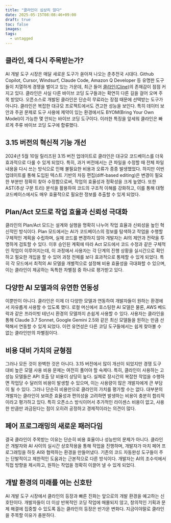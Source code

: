 ```yaml
---
title: "클라인이 심상치 않다"
date: 2025-05-15T08:08:46+09:00
draft: true
toc: false
images:
tags:
  - untagged
---
```


## **클라인, 왜 다시 주목받는가?**

AI 개발 도구 시장은 매달 새로운 도구가 쏟아져 나오는 춘추전국 시대다. Github Copilot, Cursor, Windsurf, Claude Code, Amazon Q Developer 등 유명한 도구들이 치열하게 경쟁을 벌이고 있는 가운데, 최근 들어 [클라인(Cline)](https://github.com/cline/cline)의 존재감이 점점 커지고 있다. 클라인은 사실 다른 바이브 코딩 도구들과는 확연히 다른 길을 걸어 오며 주목 받았다. 오픈소스로 개발된 클라인은 단순히 무료라는 장점 때문에 선택받는 도구가 아니다. 클라인은 복잡한 대규모 프로젝트에서도 견고한 성능을 보인다. 특히 데이터 보안과 주권 문제로 도구 사용에 제약이 있는 환경에서도 BYOM(Bring Your Own Model)이 가능한 몇 안되는 바이브 코딩 도구이다. 이러한 특징을 앞세워 클라인은 빠르게 주류 바이브 코딩 도구에 합류했다.

## **3.15 버전의 혁신적 기능 개선**

2024년 5월 10일 릴리즈된 3.15 버전 업데이트로 클라인은 대규모 코드베이스를 더욱 효과적으로 다룰 수 있게 되었다. 특히, 과거 버전에서는 큰 파일을 수정할 때 전체 파일 내용을 다시 쓰는 방식으로 인해 불필요한 비용과 오류가 종종 발생했었다. 하지만 이번 업데이트를 통해 도입된 텍스트 기반의 차등 편집(diff-based editing)은 변경이 필요한 부분만 정확히 찾아 수정함으로써, 작업의 효율성과 정확성을 크게 높였다. 또한 AST(추상 구문 트리) 분석을 활용하여 코드의 구조적 이해를 강화하고, 이를 통해 대형 코드베이스에서도 매우 효율적으로 필요한 정보를 추출할 수 있게 되었다.

## **Plan/Act 모드로 작업 효율과 신뢰성 극대화**

클라인의 Plan/Act 모드는 설계와 실행을 명확히 나누어 작업 효율과 신뢰성을 높인 혁신적인 방식이다. Plan 모드에서는 AI가 코드베이스의 정보를 탐색하고 작업을 수행할 구체적인 계획을 수립하며, 실제 코드를 변경하지 않아 개발자는 AI의 제안과 전략을 투명하게 검토할 수 있다. 이후 승인된 계획에 따라 Act 모드에서 코드 수정과 같은 구체적인 작업이 이루어지는데, 이 과정에서 사용자는 각 단계의 진행 상황을 실시간으로 확인하고 필요한 개입을 할 수 있어 과정 전체를 보다 효과적으로 통제할 수 있게 되었다. 특히 각 모드에서 최적의 AI 모델을 개별적으로 설정해 비용 효율성을 극대화할 수 있으며, 이는 클라인이 제공하는 독특한 차별점 중 하나로 평가받고 있다.

## **다양한 AI 모델과의 유연한 연동성**

이뿐만이 아니다. 클라인은 이제 더 다양한 모델과 연동하여 개발자들이 원하는 환경에서 자유롭게 사용할 수 있도록 했다. 로컬 머신에서 호스팅한 AI 모델은 물론, AWS 베드락과 같은 프라이빗 테넌시 환경의 모델까지 손쉽게 사용할 수 있다. 사용자는 클라인을 통해 Claude 3.7 Sonnet, Google Gemini 2.5와 같은 최신 모델들을 원하는 만큼 선택해서 연동할 수 있게 되었다. 이런 유연성은 다른 코딩 도구들에서는 쉽게 찾아볼 수 없는 클라인만의 차별점이다.

## **비용 대비 가치의 균형점**

그러나 모든 것이 완벽한 것은 아니다. 3.15 버전에서 많이 개선이 되었지만 경쟁 도구 대비 높은 모델 사용 비용 문제는 여전히 풀어야 할 숙제다. 특히, 클라인이 사용하는 고성능 모델들은 API 호출 당 비용이 상당히 높다. 실제로 장시간의 복잡한 작업을 수행하면 작업당 수 달러의 비용이 발생할 수 있으며, 이는 사용량이 많은 개발자에게 큰 부담이 될 수 있다. 그러나 단순히 비용만으로 클라인의 가치를 평가할 수는 없다. 대부분의 개발자는 클라인이 보여준 효율성과 편의성을 고려하면 발생하는 비용이 충분히 합리적이라고 평가하고 있다. 특히 오픈소스 방식이어서 추가적인 라이센스 비용이 없고, 사용한 만큼만 과금된다는 점이 오히려 공정하고 경제적이라는 의견이 많다.

## **페어 프로그래밍의 새로운 패러다임**

결국 클라인이 주목받는 이유는 단순히 비용 효율이나 성능만의 문제가 아니다. 클라인은 개발자와 AI 사이의 실시간 상호작용을 통해 작업을 진행하며, 개발자가 마치 페어 프로그래밍을 하듯 AI와 협력하는 환경을 만들어냈다. 기존의 코드 자동완성 도구들이 주는 단발적이고 제한적인 도움과는 근본적으로 다른 방식이다. 개발자는 AI의 조수석에서 직접 방향을 제시하고, 원하는 작업을 정확히 이끌어 낼 수 있게 되었다.

## **개발 환경의 미래를 여는 신호탄**

AI 개발 도구 시장에서 클라인의 등장과 빠른 진화는 앞으로의 개발 환경을 예고하는 신호탄이다. 개발자들이 더 이상 반복적인 코딩 작업에 매몰되지 않고, 창의적인 기획과 문제 해결에 집중할 수 있도록 돕는 클라인의 등장은 반가운 변화다. 지금이야말로 클라인을 주목할 이유가 충분하다.
